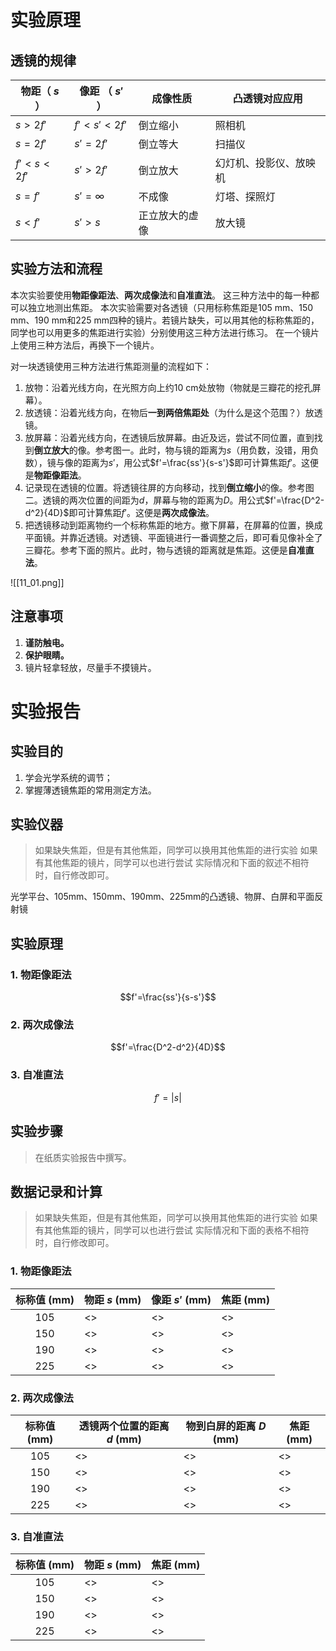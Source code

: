# 实验原理

## 透镜的规律

| 物距（ $s$ ）    | 像距 （ $s'$ ）   | 成像性质    | 凸透镜对应应用     |
| ---------- | ----------- | ------- | ----------- |
| $s>2f'$    | $f' < s' <2f'$ | 倒立缩小    | 照相机         |
| $s=2f'$    | $s'=2f'$    | 倒立等大    | 扫描仪         |
| $f'<s<2f'$ | $s'>2f'$    | 倒立放大    | 幻灯机、投影仪、放映机 |
| $s=f'$     | $s'=∞$      | 不成像     | 灯塔、探照灯      |
| $s<f'$     | $s'>s$      | 正立放大的虚像 | 放大镜         |

## 实验方法和流程

本次实验要使用**物距像距法**、**两次成像法**和**自准直法**。
这三种方法中的每一种都可以独立地测出焦距。
本次实验需要对各透镜（只用标称焦距是105 mm、150 mm、190 mm和225 mm四种的镜片。若镜片缺失，可以用其他的标称焦距的，同学也可以用更多的焦距进行实验）分别使用这三种方法进行练习。
在一个镜片上使用三种方法后，再换下一个镜片。

对一块透镜使用三种方法进行焦距测量的流程如下：

1. 放物：沿着光线方向，在光照方向上约10 cm处放物（物就是三瓣花的挖孔屏幕）。
2. 放透镜：沿着光线方向，在物后**一到两倍焦距处**（为什么是这个范围？）放透镜。
3. 放屏幕：沿着光线方向，在透镜后放屏幕。由近及远，尝试不同位置，直到找到**倒立放大**的像。参考图一。此时，物与镜的距离为$s$（用负数，没错，用负数），镜与像的距离为$s'$，用公式$f'=\frac{ss'}{s-s'}$即可计算焦距$f'$。这便是**物距像距法**。
4. 记录现在透镜的位置。将透镜往屏的方向移动，找到**倒立缩小**的像。参考图二。透镜的两次位置的间距为$d$，屏幕与物的距离为$D$。用公式$f'=\frac{D^2-d^2}{4D}$即可计算焦距$f'$。这便是**两次成像法**。
5. 把透镜移动到距离物约一个标称焦距的地方。撤下屏幕，在屏幕的位置，换成平面镜。并靠近透镜。对透镜、平面镜进行一番调整之后，即可看见像补全了三瓣花。参考下面的照片。此时，物与透镜的距离就是焦距。这便是**自准直法**。

![[11_01.png]]
## 注意事项

1. **谨防触电。**
2. **保护眼睛。** 
3. 镜片轻拿轻放，尽量手不摸镜片。
# 实验报告

## 实验目的

1. 学会光学系统的调节；
2. 掌握薄透镜焦距的常用测定方法。

## 实验仪器

> 如果缺失焦距，但是有其他焦距，同学可以换用其他焦距的进行实验
> 如果有其他焦距的镜片，同学可以也进行尝试
> 实际情况和下面的叙述不相符时，自行修改即可。

光学平台、105mm、150mm、190mm、225mm的凸透镜、物屏、白屏和平面反射镜

## 实验原理

### 1. 物距像距法

$$f'=\frac{ss'}{s-s'}$$
### 2. 两次成像法
$$f'=\frac{D^2-d^2}{4D}$$

### 3. 自准直法
$$f'=\left|s\right|$$

## 实验步骤

> 在纸质实验报告中撰写。

## 数据记录和计算

> 如果缺失焦距，但是有其他焦距，同学可以换用其他焦距的进行实验
> 如果有其他焦距的镜片，同学可以也进行尝试
> 实际情况和下面的表格不相符时，自行修改即可。

### 1. 物距像距法

| 标称值 (mm) | 物距 $s$ (mm) | 像距 $s'$ (mm) | 焦距 (mm) |
| :------: | ---------- | ---------- | -------- |
| 105    |      <>     |     <>       |    <>      |
| 150    |      <>     |     <>       |    <>      |
| 190    |      <>     |     <>       |    <>      |
| 225    |      <>     |     <>       |    <>      |

### 2. 两次成像法

| 标称值 (mm) | 透镜两个位置的距离 $d$ (mm) | 物到白屏的距离 $D$ (mm) | 焦距 (mm) |
| :------: | ------------------ | ---------------- | ------- |
|   105    | <>                 | <>               | <>      |
|   150    | <>                 | <>               | <>      |
|   190    | <>                 | <>               | <>      |
|   225    | <>                 | <>               | <>      |
### 3. 自准直法

| 标称值 (mm) | 物距 $s$ (mm) | 焦距 (mm) |
| :------: | ----------- | ------- |
|   105    | <>          | <>      |
|   150    | <>          | <>      |
|   190    | <>          | <>      |
|   225    | <>          | <>      |

